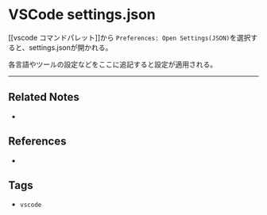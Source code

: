 # VSCode settings.json
[[vscode コマンドパレット]]から
`Preferences: Open Settings(JSON)`を選択すると、settings.jsonが開かれる。

各言語やツールの設定などをここに追記すると設定が適用される。


---
## Related Notes
- 

## References
- 

## Tags
- `vscode` 
